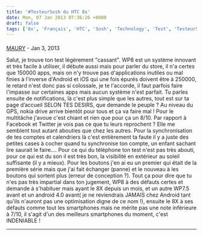 ```yaml
---
title: '#TesteurSosh du HTC 8x'
date: Mon, 07 Jan 2013 07:36:26 +0000
draft: false
tags: ['8x', 'Français', 'HTC', 'Sosh', 'Technology', 'Test', 'TesteurSosh']
---
```



#### 
[MAURY]( "olivm13@hotmail.fr") - <time datetime="2013-01-23 12:13:00">Jan 3, 2013</time>

Salut, je trouve ton test légèrement "cassant". WP8 est un système innovant et très facile à utiliser, il débute aussi mais pour parler du store, il n'a certes que 150000 apps, mais on n'y trouve pas d'applications inutiles ou mal finies à l'inverse d'Android et iOS qui une fois épurés doivent être à 250000, le retard n'est donc pas si colossale, je te l'accorde, il faut parfois faire l'impasse sur certaines apps mais aucun système n'est parfait. Tu parles ensuite de notifications, là c'est plus simple que les autres, tout est sur ta page d’accueil SELON TES DESIRS, que demande le peuple ? Au niveau du GPS, nokia drive arrive bientôt pour tous et ça va faire mal ! Pour le multitâche j'avoue c'est chiant et rien que pour ça un 8/10. Par rapport à Facebook et Twitter je vois pas ce que tu leurs reprochent ? Elle me semblent tout autant abouties que chez les autres. Pour la synchronisation de tes comptes et calendriers là c'est entièrement ta faute il y a juste des petites cases à cocher quand tu synchronise ton compte, un enfant sachant lire saurait le faire.... Pour ce qui du téléphone ton test n'est pas très abouti, pour ce qui est du son il est très bon, la visibilité en extérieur au soleil suffisante (il y a mieux). Pour les boutons j'en ai eu un premier qui était de la première série mais que j'ai fait échanger (panne) et le nouveau à les boutons qui sortent plus (erreur de conception ?). Tout ça pour dire que tu n'es pas très impartial dans ton jugement, WP8 à des défauts certes et demande à s'habituer mais ayant le 8X depuis un mois, et un autre WP7.5 avant et un android 4.0 avant( je ne reviendrais JAMAIS chez Android tant qu'ils n'auront pas une optimisation digne de ce nom !), ensuite le 8X à ses défauts comme tout les smartphones mais ne mérite pas une note inférieure à 7/10, il s'agit d'un des meilleurs smartphones du moment, c'est INDENIABLE !
<hr />
